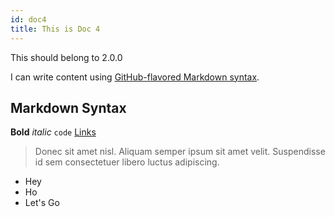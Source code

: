```yaml
---
id: doc4
title: This is Doc 4
---
```


This should belong to 2.0.0


I can write content using [GitHub-flavored Markdown syntax](https://github.github.com/gfm/).

## Markdown Syntax

**Bold** _italic_ `code` [Links](#url)

> Donec sit amet nisl. Aliquam semper ipsum sit amet velit. Suspendisse
> id sem consectetuer libero luctus adipiscing.

* Hey
* Ho
* Let's Go